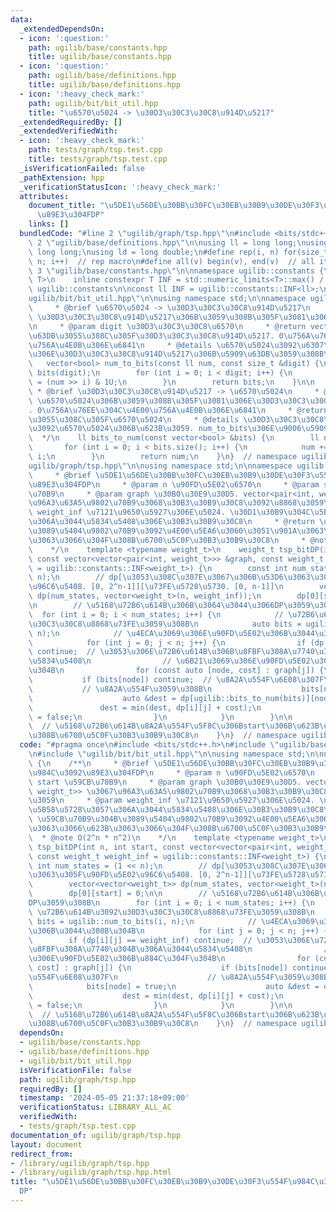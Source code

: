```yaml
---
data:
  _extendedDependsOn:
  - icon: ':question:'
    path: ugilib/base/constants.hpp
    title: ugilib/base/constants.hpp
  - icon: ':question:'
    path: ugilib/base/definitions.hpp
    title: ugilib/base/definitions.hpp
  - icon: ':heavy_check_mark:'
    path: ugilib/bit/bit_util.hpp
    title: "\u6570\u5024 -> \u30D3\u30C3\u30C8\u914D\u5217"
  _extendedRequiredBy: []
  _extendedVerifiedWith:
  - icon: ':heavy_check_mark:'
    path: tests/graph/tsp.test.cpp
    title: tests/graph/tsp.test.cpp
  _isVerificationFailed: false
  _pathExtension: hpp
  _verificationStatusIcon: ':heavy_check_mark:'
  attributes:
    document_title: "\u5DE1\u56DE\u30BB\u30FC\u30EB\u30B9\u30DE\u30F3\u554F\u984C\u3092\
      \u89E3\u304FDP"
    links: []
  bundledCode: "#line 2 \"ugilib/graph/tsp.hpp\"\n#include <bits/stdc++.h>\n#line\
    \ 2 \"ugilib/base/definitions.hpp\"\n\nusing ll = long long;\nusing ull = unsigned\
    \ long long;\nusing ld = long double;\n#define rep(i, n) for(size_t i = 0; i <\
    \ n; i++)  // rep macro\n#define all(v) begin(v), end(v)  // all iterator\n#line\
    \ 3 \"ugilib/base/constants.hpp\"\n\nnamespace ugilib::constants {\n    template<typename\
    \ T>\n    inline constexpr T INF = std::numeric_limits<T>::max() / 2;\n} // namespace\
    \ ugilib::constants\n\nconst ll INF = ugilib::constants::INF<ll>;\n#line 4 \"\
    ugilib/bit/bit_util.hpp\"\n\nusing namespace std;\n\nnamespace ugilib {\n    /**\n\
    \     * @brief \u6570\u5024 -> \u30D3\u30C3\u30C8\u914D\u5217\n     * @param num\
    \ \u30D3\u30C3\u30C8\u914D\u5217\u306B\u3059\u308B\u305F\u3081\u306E\u6570\u5024\
    \n     * @param digit \u30D3\u30C3\u30C8\u6570\n     * @return vector<bool> \u5909\
    \u63DB\u3055\u308C\u305F\u30D3\u30C3\u30C8\u914D\u5217. 0\u756A\u76EE\u304C\u4E00\
    \u756A\u4E0B\u306E\u6841\n     * @details \u6570\u5024\u3092\u6307\u5B9A\u6841\
    \u306E\u30D3\u30C3\u30C8\u914D\u5217\u306B\u5909\u63DB\u3059\u308B\n    */\n \
    \   vector<bool> num_to_bits(const ll num, const size_t &digit) {\n        vector<bool>\
    \ bits(digit);\n        for (int i = 0; i < digit; i++) {\n            bits[i]\
    \ = (num >> i) & 1U;\n        }\n        return bits;\n    }\n\n    /**\n    \
    \ * @brief \u30D3\u30C3\u30C8\u914D\u5217 -> \u6570\u5024\n     * @param bits\
    \ \u6570\u5024\u306B\u3059\u308B\u305F\u3081\u306E\u30D3\u30C3\u30C8\u914D\u5217\
    . 0\u756A\u76EE\u304C\u4E00\u756A\u4E0B\u306E\u6841\n     * @return ll \u5909\u63DB\
    \u3055\u308C\u305F\u6570\u5024\n     * @details \u30D3\u30C3\u30C8\u914D\u5217\
    \u3092\u6570\u5024\u306B\u623B\u3059. num_to_bits\u306E\u9006\u5909\u63DB\n  \
    \  */\n    ll bits_to_num(const vector<bool> &bits) {\n        ll num = 0;\n \
    \       for (int i = 0; i < bits.size(); i++) {\n            num += bits[i] <<\
    \ i;\n        }\n        return num;\n    }\n}  // namespace ugilib\n#line 5 \"\
    ugilib/graph/tsp.hpp\"\n\nusing namespace std;\n\nnamespace ugilib {\n    /**\n\
    \     * @brief \u5DE1\u56DE\u30BB\u30FC\u30EB\u30B9\u30DE\u30F3\u554F\u984C\u3092\
    \u89E3\u304FDP\n     * @param n \u90FD\u5E02\u6570\n     * @param start \u59CB\
    \u70B9\n     * @param graph \u30B0\u30E9\u30D5. vector<pair<int, weight_t>> \u3067\
    \u96A3\u63A5\u9802\u70B9\u3068\u30B3\u30B9\u30C8\u3092\u8868\u3059\n     * @param\
    \ weight_inf \u7121\u9650\u5927\u306E\u5024. \u30D1\u30B9\u304C\u5B58\u5728\u3057\
    \u306A\u3044\u5834\u5408\u306E\u30B3\u30B9\u30C8\n     * @return \u59CB\u70B9\u304B\
    \u3089\u5404\u9802\u70B9\u3092\u4E00\u5EA6\u3060\u3051\u901A\u3063\u3066\u623B\
    \u3063\u3066\u304F\u308B\u6700\u5C0F\u30B3\u30B9\u30C8\n     * @note O(2^n * n^2)\n\
    \    */\n    template <typename weight_t>\n    weight_t tsp_bitDP(int n, int start,\
    \ const vector<vector<pair<int, weight_t>>> &graph, const weight_t weight_inf\
    \ = ugilib::constants::INF<weight_t>) {\n        const int num_states = (1 <<\
    \ n);\n        // dp[\u3053\u308C\u307E\u3067\u306B\u53D6\u3063\u305F\u90FD\u5E02\
    \u96C6\u5408. [0, 2^n-1]][\u73FE\u5728\u5730. [0, n-1]]\n        vector<vector<weight_t>>\
    \ dp(num_states, vector<weight_t>(n, weight_inf));\n        dp[0][start] = 0;\n\
    \n        // \u5168\u72B6\u614B\u306B\u3064\u3044\u3066DP\u3059\u308B\n      \
    \  for (int i = 0; i < num_states; i++) {\n            // \u72B6\u614B\u3092\u30D3\
    \u30C3\u30C8\u8868\u73FE\u3059\u308B\n            auto bits = ugilib::num_to_bits(i,\
    \ n);\n            // \u4ECA\u3069\u306E\u90FD\u5E02\u306B\u3044\u308B\u304B\n\
    \            for (int j = 0; j < n; j++) {\n                if (dp[i][j] == weight_inf)\
    \ continue;  // \u3053\u306E\u72B6\u614B\u306B\u8FBF\u308A\u7740\u304B\u306A\u3044\
    \u5834\u5408\n                // \u6B21\u3069\u306E\u90FD\u5E02\u306B\u884C\u304F\
    \u304B\n                for (const auto [node, cost] : graph[j]) {\n         \
    \           if (bits[node]) continue;  // \u8A2A\u554F\u6E08\u307F\n         \
    \           // \u8A2A\u554F\u3059\u308B\n                    bits[node] = true;\n\
    \                    auto &dest = dp[ugilib::bits_to_num(bits)][node];\n     \
    \               dest = min(dest, dp[i][j] + cost);\n                    bits[node]\
    \ = false;\n                }\n            }\n        }\n\n        return dp[num_states-1][start];\
    \  // \u5168\u72B6\u614B\u8A2A\u554F\u5F8C\u306Bstart\u306B\u623B\u3063\u3066\u6765\
    \u308B\u6700\u5C0F\u30B3\u30B9\u30C8\n    }\n}  // namespace ugilib\n"
  code: "#pragma once\n#include <bits/stdc++.h>\n#include \"ugilib/base/constants.hpp\"\
    \n#include \"ugilib/bit/bit_util.hpp\"\n\nusing namespace std;\n\nnamespace ugilib\
    \ {\n    /**\n     * @brief \u5DE1\u56DE\u30BB\u30FC\u30EB\u30B9\u30DE\u30F3\u554F\
    \u984C\u3092\u89E3\u304FDP\n     * @param n \u90FD\u5E02\u6570\n     * @param\
    \ start \u59CB\u70B9\n     * @param graph \u30B0\u30E9\u30D5. vector<pair<int,\
    \ weight_t>> \u3067\u96A3\u63A5\u9802\u70B9\u3068\u30B3\u30B9\u30C8\u3092\u8868\
    \u3059\n     * @param weight_inf \u7121\u9650\u5927\u306E\u5024. \u30D1\u30B9\u304C\
    \u5B58\u5728\u3057\u306A\u3044\u5834\u5408\u306E\u30B3\u30B9\u30C8\n     * @return\
    \ \u59CB\u70B9\u304B\u3089\u5404\u9802\u70B9\u3092\u4E00\u5EA6\u3060\u3051\u901A\
    \u3063\u3066\u623B\u3063\u3066\u304F\u308B\u6700\u5C0F\u30B3\u30B9\u30C8\n   \
    \  * @note O(2^n * n^2)\n    */\n    template <typename weight_t>\n    weight_t\
    \ tsp_bitDP(int n, int start, const vector<vector<pair<int, weight_t>>> &graph,\
    \ const weight_t weight_inf = ugilib::constants::INF<weight_t>) {\n        const\
    \ int num_states = (1 << n);\n        // dp[\u3053\u308C\u307E\u3067\u306B\u53D6\
    \u3063\u305F\u90FD\u5E02\u96C6\u5408. [0, 2^n-1]][\u73FE\u5728\u5730. [0, n-1]]\n\
    \        vector<vector<weight_t>> dp(num_states, vector<weight_t>(n, weight_inf));\n\
    \        dp[0][start] = 0;\n\n        // \u5168\u72B6\u614B\u306B\u3064\u3044\u3066\
    DP\u3059\u308B\n        for (int i = 0; i < num_states; i++) {\n            //\
    \ \u72B6\u614B\u3092\u30D3\u30C3\u30C8\u8868\u73FE\u3059\u308B\n            auto\
    \ bits = ugilib::num_to_bits(i, n);\n            // \u4ECA\u3069\u306E\u90FD\u5E02\
    \u306B\u3044\u308B\u304B\n            for (int j = 0; j < n; j++) {\n        \
    \        if (dp[i][j] == weight_inf) continue;  // \u3053\u306E\u72B6\u614B\u306B\
    \u8FBF\u308A\u7740\u304B\u306A\u3044\u5834\u5408\n                // \u6B21\u3069\
    \u306E\u90FD\u5E02\u306B\u884C\u304F\u304B\n                for (const auto [node,\
    \ cost] : graph[j]) {\n                    if (bits[node]) continue;  // \u8A2A\
    \u554F\u6E08\u307F\n                    // \u8A2A\u554F\u3059\u308B\n        \
    \            bits[node] = true;\n                    auto &dest = dp[ugilib::bits_to_num(bits)][node];\n\
    \                    dest = min(dest, dp[i][j] + cost);\n                    bits[node]\
    \ = false;\n                }\n            }\n        }\n\n        return dp[num_states-1][start];\
    \  // \u5168\u72B6\u614B\u8A2A\u554F\u5F8C\u306Bstart\u306B\u623B\u3063\u3066\u6765\
    \u308B\u6700\u5C0F\u30B3\u30B9\u30C8\n    }\n}  // namespace ugilib\n"
  dependsOn:
  - ugilib/base/constants.hpp
  - ugilib/base/definitions.hpp
  - ugilib/bit/bit_util.hpp
  isVerificationFile: false
  path: ugilib/graph/tsp.hpp
  requiredBy: []
  timestamp: '2024-05-05 21:37:18+09:00'
  verificationStatus: LIBRARY_ALL_AC
  verifiedWith:
  - tests/graph/tsp.test.cpp
documentation_of: ugilib/graph/tsp.hpp
layout: document
redirect_from:
- /library/ugilib/graph/tsp.hpp
- /library/ugilib/graph/tsp.hpp.html
title: "\u5DE1\u56DE\u30BB\u30FC\u30EB\u30B9\u30DE\u30F3\u554F\u984C\u3092\u89E3\u304F\
  DP"
---
```

